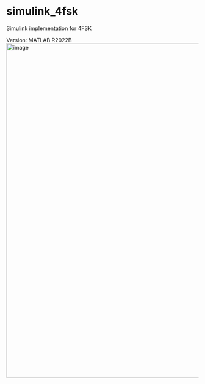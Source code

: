# simulink_4fsk
Simulink implementation for 4FSK

Version: MATLAB R2022B
<img width="1921" height="874" alt="image" src="https://github.com/user-attachments/assets/0316b439-e5e9-4799-bdf5-273006d28a30" />
